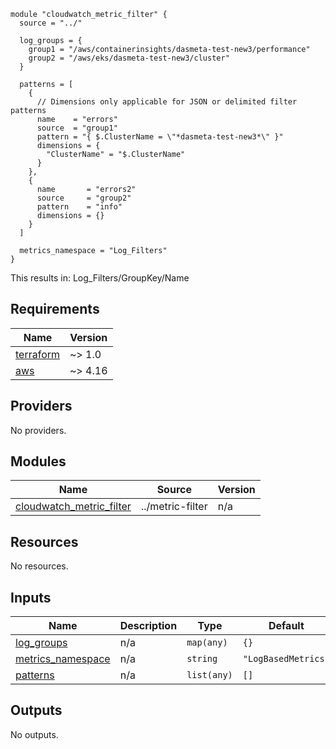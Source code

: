 ```
module "cloudwatch_metric_filter" {
  source = "../"

  log_groups = {
    group1 = "/aws/containerinsights/dasmeta-test-new3/performance"
    group2 = "/aws/eks/dasmeta-test-new3/cluster"
  }

  patterns = [
    {
      // Dimensions only applicable for JSON or delimited filter patterns
      name    = "errors"
      source  = "group1"
      pattern = "{ $.ClusterName = \"*dasmeta-test-new3*\" }"
      dimensions = {
        "ClusterName" = "$.ClusterName"
      }
    },
    {
      name       = "errors2"
      source     = "group2"
      pattern    = "info"
      dimensions = {}
    }
  ]

  metrics_namespace = "Log_Filters"
}
```

This results in:
Log_Filters/GroupKey/Name

<!-- BEGINNING OF PRE-COMMIT-TERRAFORM DOCS HOOK -->

## Requirements

| Name                                                                     | Version |
| ------------------------------------------------------------------------ | ------- |
| <a name="requirement_terraform"></a> [terraform](#requirement_terraform) | ~> 1.0  |
| <a name="requirement_aws"></a> [aws](#requirement_aws)                   | ~> 4.16 |

## Providers

No providers.

## Modules

| Name                                                                                                        | Source           | Version |
| ----------------------------------------------------------------------------------------------------------- | ---------------- | ------- |
| <a name="module_cloudwatch_metric_filter"></a> [cloudwatch_metric_filter](#module_cloudwatch_metric_filter) | ../metric-filter | n/a     |

## Resources

No resources.

## Inputs

| Name                                                                                 | Description | Type        | Default             | Required |
| ------------------------------------------------------------------------------------ | ----------- | ----------- | ------------------- | :------: |
| <a name="input_log_groups"></a> [log_groups](#input_log_groups)                      | n/a         | `map(any)`  | `{}`                |    no    |
| <a name="input_metrics_namespace"></a> [metrics_namespace](#input_metrics_namespace) | n/a         | `string`    | `"LogBasedMetrics"` |    no    |
| <a name="input_patterns"></a> [patterns](#input_patterns)                            | n/a         | `list(any)` | `[]`                |    no    |

## Outputs

No outputs.

<!-- END OF PRE-COMMIT-TERRAFORM DOCS HOOK -->
